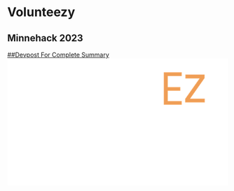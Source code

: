 # Volunteezy
## Minnehack 2023
[##Devpost For Complete Summary](https://devpost.com/software/volunteezy)
![Alt text](./frontend_v2/src/images/volunteezy_logo.png)


